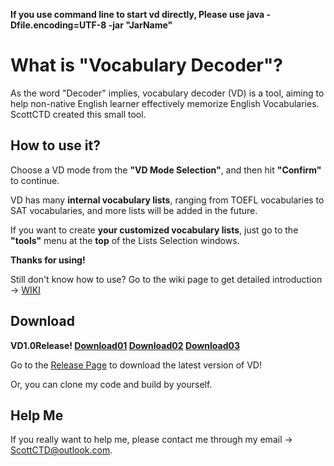 **If you use command line to start vd directly, Please use java -Dfile.encoding=UTF-8 -jar "JarName"**

# What is "Vocabulary Decoder"?

As the word "Decoder" implies, vocabulary decoder (VD) is a tool, aiming to help non-native English learner effectively memorize English Vocabularies. ScottCTD created this small tool.

## How to use it?

Choose a VD mode from the **"VD Mode Selection"**, and then hit **"Confirm"** to continue.

VD has many **internal vocabulary lists**, ranging from TOEFL vocabularies to SAT vocabularies, and more lists will be added in the future.

If you want to create **your customized vocabulary lists**, just go to the **"tools"** menu at the **top** of the Lists Selection windows. 

**Thanks for using!**

Still don't know how to use? Go to the wiki page to get detailed introduction -> [WIKI](https://github.com/ScottCTD/VocabularyDecoder/wiki)

## Download

**VD1.0Release! [Download01](http://scott.scottc.xyz:81/#s/6T6gQGxw) [Download02](https://github.com/ScottCTD/VocabularyDecoder/releases/tag/v1.0) [Download03](https://www.jianguoyun.com/p/DXkWhDUQteSXCBioycUD)**

Go to the [Release Page](https://github.com/ScottCTD/VocabularyDecoder/releases) to download the latest version of VD!

Or, you can clone my code and build by yourself.

## Help Me

If you really want to help me, please contact me through my email -> ScottCTD@outlook.com.

